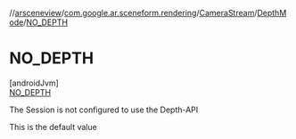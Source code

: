 //[arsceneview](../../../../../index.md)/[com.google.ar.sceneform.rendering](../../../index.md)/[CameraStream](../../index.md)/[DepthMode](../index.md)/[NO_DEPTH](index.md)

# NO_DEPTH

[androidJvm]\
[NO_DEPTH](index.md)

The Session is not configured to use the Depth-API

This is the default value
